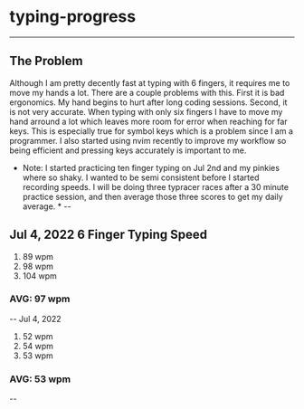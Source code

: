 # typing-progress
------
## The Problem
Although I am pretty decently fast at typing with 6 fingers, it requires me to move my hands a lot. There are a couple problems with this. First it is bad ergonomics. My hand begins to hurt after long coding sessions. Second, it is not very accurate. When typing with only six fingers I have to move my hand arround a lot which leaves more room for error when reaching for far keys. This is especially true for symbol keys which is a problem since I am a programmer. I also started using nvim recently to improve my workflow so being efficient and pressing keys accurately is important to me.

* Note: I started practicing ten finger typing on Jul 2nd and my pinkies where so shaky. I wanted to be semi consistent before I started recording speeds.
I will be doing three typracer races after a 30 minute practice session, and then average those three scores to get my daily average. *
--
## Jul 4, 2022 6 Finger Typing Speed
1. 89 wpm
2. 98 wpm
3. 104 wpm
### AVG: 97 wpm
--
Jul 4, 2022
1. 52 wpm
2. 54 wpm
3. 53 wpm
### AVG: 53 wpm
--
